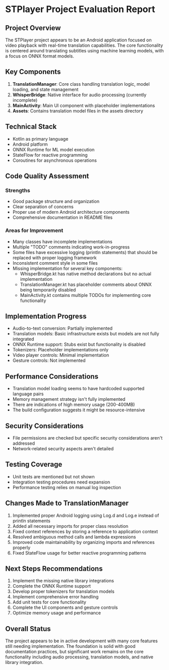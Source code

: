 # STPlayer Project Evaluation Report

## Project Overview
The STPlayer project appears to be an Android application focused on video playback with real-time translation capabilities. The core functionality is centered around translating subtitles using machine learning models, with a focus on ONNX format models.

## Key Components
1. **TranslationManager**: Core class handling translation logic, model loading, and state management
2. **WhisperBridge**: Native interface for audio processing (currently incomplete)
3. **MainActivity**: Main UI component with placeholder implementations
4. **Assets**: Contains translation model files in the assets directory

## Technical Stack
- Kotlin as primary language
- Android platform
- ONNX Runtime for ML model execution
- StateFlow for reactive programming
- Coroutines for asynchronous operations

## Code Quality Assessment
### Strengths
- Good package structure and organization
- Clear separation of concerns
- Proper use of modern Android architecture components
- Comprehensive documentation in README files

### Areas for Improvement
- Many classes have incomplete implementations
- Multiple "TODO" comments indicating work-in-progress
- Some files have excessive logging (println statements) that should be replaced with proper logging framework
- Inconsistent comment style in some files
- Missing implementation for several key components:
  - WhisperBridge.kt has native method declarations but no actual implementation
  - TranslationManager.kt has placeholder comments about ONNX being temporarily disabled
  - MainActivity.kt contains multiple TODOs for implementing core functionality

## Implementation Progress
- Audio-to-text conversion: Partially implemented
- Translation models: Basic infrastructure exists but models are not fully integrated
- ONNX Runtime support: Stubs exist but functionality is disabled
- Tokenizers: Placeholder implementations only
- Video player controls: Minimal implementation
- Gesture controls: Not implemented

## Performance Considerations
- Translation model loading seems to have hardcoded supported language pairs
- Memory management strategy isn't fully implemented
- There are indications of high memory usage (200-400MB)
- The build configuration suggests it might be resource-intensive

## Security Considerations
- File permissions are checked but specific security considerations aren't addressed
- Network-related security aspects aren't detailed

## Testing Coverage
- Unit tests are mentioned but not shown
- Integration testing procedures need expansion
- Performance testing relies on manual log inspection

## Changes Made to TranslationManager
1. Implemented proper Android logging using Log.d and Log.e instead of println statements
2. Added all necessary imports for proper class resolution
3. Fixed context references by storing a reference to application context
4. Resolved ambiguous method calls and lambda expressions
5. Improved code maintainability by organizing imports and references properly
6. Fixed StateFlow usage for better reactive programming patterns

## Next Steps Recommendations
1. Implement the missing native library integrations
2. Complete the ONNX Runtime support
3. Develop proper tokenizers for translation models
4. Implement comprehensive error handling
5. Add unit tests for core functionality
6. Complete the UI components and gesture controls
7. Optimize memory usage and performance

## Overall Status
The project appears to be in active development with many core features still needing implementation. The foundation is solid with good documentation practices, but significant work remains on the core functionality including audio processing, translation models, and native library integration.
